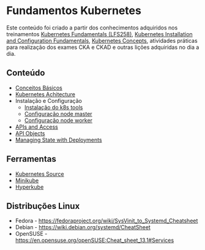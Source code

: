 # Fundamentos Kubernetes
Este conteúdo foi criado a partir dos conhecimentos adquiridos nos treinamentos [Kubernetes Fundamentals (LFS258)](https://training.linuxfoundation.org/training/kubernetes-fundamentals/), [Kubernetes Installation and Configuration Fundamentals](https://www.pluralsight.com/courses/kubernetes-installation-configuration-fundamentals), [Kubernetes Concepts](https://kubernetes.io/docs/concepts/), atividades práticas para realização dos exames CKA e CKAD e outras lições adquiridas no dia a dia.

## Conteúdo
* [Conceitos Básicos](/basics.md)
* [Kubernetes Achitecture](/achitecture.md)
* Instalação e Configuração
  * [Instalação do k8s tools](/install.md)
  * [Configuração node master](/master.md)
  * [Configuração node worker](/worker.md)
* [APIs and Access]()
* [API Objects]()
* [Managing State with Deployments]()

## Ferramentas
* [Kubernetes Source](/kubernetes.md)
* [Minikube](/minikube.md)
* [Hyperkube](/hyperkube.md)

## Distribuções Linux
* Fedora - https://fedoraproject.org/wiki/SysVinit_to_Systemd_Cheatsheet
* Debian - https://wiki.debian.org/systemd/CheatSheet
* OpenSUSE - https://en.opensuse.org/openSUSE:Cheat_sheet_13.1#Services
